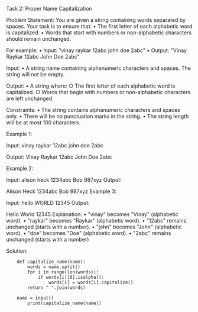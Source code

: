 Task 2: Proper Name Capitalization

Problem Statement:
You are given a string containing words separated by spaces. Your task is to ensure that:
	• The first letter of each alphabetic word is capitalized.
	• Words that start with numbers or non-alphabetic characters should remain unchanged.
	
For example:
	• Input: "vinay raykar 12abc john doe 2abc"
	• Output: "Vinay Raykar 12abc John Doe 2abc"
	
Input:
	• A string name containing alphanumeric characters and spaces. The string will not be empty.
	
Output:
	• A string where:
		○ The first letter of each alphabetic word is capitalized.
		○ Words that begin with numbers or non-alphabetic characters are left unchanged.
		
		
Constraints:
	• The string contains alphanumeric characters and spaces only.
	• There will be no punctuation marks in the string.
	• The string length will be at most 100 characters.
	
Example 1:

Input:
	vinay raykar 12abc john doe 2abc
	
Output:
	Vinay Raykar 12abc John Doe 2abc
	
Example 2:

Input:
alison heck 1234abc Bob 987xyz
Output:

Alison Heck 1234abc Bob 987xyz
Example 3:

Input:
hello WORLD 12345
Output:

Hello World 12345
Explanation:
	• "vinay" becomes "Vinay" (alphabetic word).
	• "raykar" becomes "Raykar" (alphabetic word).
	• "12abc" remains unchanged (starts with a number).
	• "john" becomes "John" (alphabetic word).
	• "doe" becomes "Doe" (alphabetic word).
	• "2abc" remains unchanged (starts with a number)

Solution:

		def capitalize_name(name):
		    words = name.split()
		    for i in range(len(words)):
		        if words[i][0].isalpha():
		            words[i] = words[i].capitalize()
		    return " ".join(words)
		
		name = input()
    		print(capitalize_name(name))
    
    
